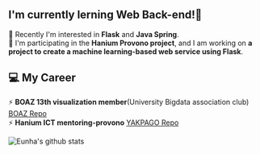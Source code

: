 I'm currently lerning __Web Back-end__!🤪 
------------------------------------------  
🌱 Recently I'm interested in __Flask__ and __Java Spring__.  
🌱 I'm participating in the __Hanium Provono project__, and I am working on __a project to create a machine learning-based web service using Flask__.  

💻 My Career  
------------------  
⚡ **BOAZ 13th visualization member**(University Bigdata association club) [BOAZ Repo](https://github.com/EunhaKyeong/BOAZ)  
⚡ **Hanium ICT mentoring-provono** [YAKPAGO Repo](https://github.com/EunhaKyeong/Yakpago)  


![Eunha's github stats](https://github-readme-stats.vercel.app/api?username=EunhaKyeong&show_icons=true&theme=gruvbox)

<!--
**EunhaKyeong/EunhaKyeong** is a ✨ _special_ ✨ repository because its `README.md` (this file) appears on your GitHub profile.

Here are some ideas to get you started:

- 🔭 I’m currently working on ...
- 🌱 I’m currently learning ...
- 👯 I’m looking to collaborate on ...
- 🤔 I’m looking for help with ...
- 💬 Ask me about ...
- 📫 How to reach me: ...
- 😄 Pronouns: ...
- ⚡ Fun fact: ...
-->

